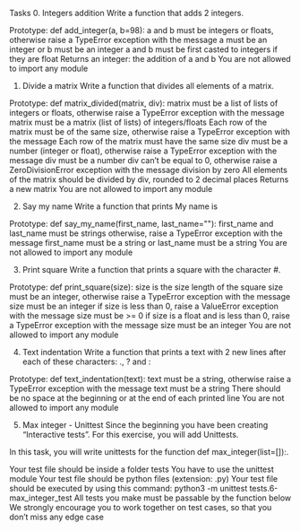 Tasks
0. Integers addition
Write a function that adds 2 integers.

Prototype: def add_integer(a, b=98):
a and b must be integers or floats, otherwise raise a TypeError exception with the message a must be an integer or b must be an integer
a and b must be first casted to integers if they are float
Returns an integer: the addition of a and b
You are not allowed to import any module

1. Divide a matrix
Write a function that divides all elements of a matrix.

Prototype: def matrix_divided(matrix, div):
matrix must be a list of lists of integers or floats, otherwise raise a TypeError exception with the message matrix must be a matrix (list of lists) of integers/floats
Each row of the matrix must be of the same size, otherwise raise a TypeError exception with the message Each row of the matrix must have the same size
div must be a number (integer or float), otherwise raise a TypeError exception with the message div must be a number
div can’t be equal to 0, otherwise raise a ZeroDivisionError exception with the message division by zero
All elements of the matrix should be divided by div, rounded to 2 decimal places
Returns a new matrix
You are not allowed to import any module

2. Say my name
Write a function that prints My name is <first name> <last name>

Prototype: def say_my_name(first_name, last_name=""):
first_name and last_name must be strings otherwise, raise a TypeError exception with the message first_name must be a string or last_name must be a string
You are not allowed to import any module

3. Print square
Write a function that prints a square with the character #.

Prototype: def print_square(size):
size is the size length of the square
size must be an integer, otherwise raise a TypeError exception with the message size must be an integer
if size is less than 0, raise a ValueError exception with the message size must be >= 0
if size is a float and is less than 0, raise a TypeError exception with the message size must be an integer
You are not allowed to import any module

4. Text indentation
Write a function that prints a text with 2 new lines after each of these characters: ., ? and :

Prototype: def text_indentation(text):
text must be a string, otherwise raise a TypeError exception with the message text must be a string
There should be no space at the beginning or at the end of each printed line
You are not allowed to import any module

5. Max integer - Unittest
Since the beginning you have been creating “Interactive tests”. For this exercise, you will add Unittests.

In this task, you will write unittests for the function def max_integer(list=[]):.

Your test file should be inside a folder tests
You have to use the unittest module
Your test file should be python files (extension: .py)
Your test file should be executed by using this command: python3 -m unittest tests.6-max_integer_test
All tests you make must be passable by the function below
We strongly encourage you to work together on test cases, so that you don’t miss any edge case
